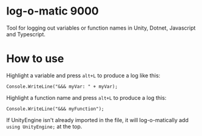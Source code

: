# log-o-matic 9000

Tool for logging out variables or function names in Unity, Dotnet, Javascript and Typescript.

# How to use

Highlight a variable and press `alt+L` to produce a log like this:

`Console.WriteLine("&&& myVar: " + myVar);`

Highlight a function name and press `alt+L` to produce a log this:

`Console.WriteLine("&&& myFunction");`

If UnityEngine isn't already imported in the file, it will log-o-matically add `using UnityEngine;` at the top.
